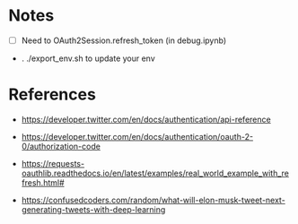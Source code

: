 # Notes
- [ ] Need to OAuth2Session.refresh_token (in debug.ipynb)
- . ./export_env.sh to update your env

# References
- https://developer.twitter.com/en/docs/authentication/api-reference
- https://developer.twitter.com/en/docs/authentication/oauth-2-0/authorization-code
- https://requests-oauthlib.readthedocs.io/en/latest/examples/real_world_example_with_refresh.html#

- https://confusedcoders.com/random/what-will-elon-musk-tweet-next-generating-tweets-with-deep-learning